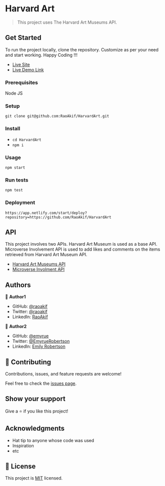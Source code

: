 # Harvard Art

> This project uses The Harvard Art Museums API.


## Get Started
To run the project locally, clone the repository. Customize as per your need and start working. Happy Coding !!!
- [Live Site](https://harvardartgallery.netlify.app/)
- [Live Demo Link](https://www.loom.com/share/0556d9d28d974d49a8d7192eb8d10f70)


### Prerequisites
Node JS
### Setup
`git clone git@github.com:RaoAkif/HarvardArt.git`
### Install
- `cd HarvardArt`
- `npm i`

### Usage
`npm start`
### Run tests
`npm test`
### Deployment
`https://app.netlify.com/start/deploy?repository=https://github.com/RaoAkif/HarvardArt`

## API
This project involves two APIs. Harvard Art Museum is used as a base API. Microverse Involvement API is used to add likes and comments on the items retrieved from Harvard Art Museum API.
- [Harvard Art Museums API](https://github.com/harvardartmuseums/api-docs)
- [Microverse Involment API](https://www.notion.so/microverse/Involvement-API-869e60b5ad104603aa6db59e08150270)


## Authors

👤 **Author1**

- GitHub: [@raoakif](https://github.com/RaoAkif)
- Twitter: [@raoakif](https://twitter.com/RaoAkif)
- LinkedIn: [RaoAkif](https://linkedin.com/in/RaoAkif)

👤 **Author2**

- GitHub: [@emyrue](https://github.com/emyrue)
- Twitter: [@EmyrueRobertson](https://twitter.com/EmyrueRobertson)
- LinkedIn: [Emily Robertson](https://linkedin.com/in/emilyruthrobertson)


## 🤝 Contributing

Contributions, issues, and feature requests are welcome!

Feel free to check the [issues page](../../issues/).

## Show your support

Give a ⭐️ if you like this project!

## Acknowledgments

- Hat tip to anyone whose code was used
- Inspiration
- etc

## 📝 License

This project is [MIT](./MIT.md) licensed.

